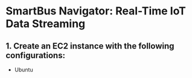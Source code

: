 # SmartBus Navigator: Real-Time IoT Data Streaming 

## 1. Create an EC2 instance with the following configurations:
* Ubuntu
